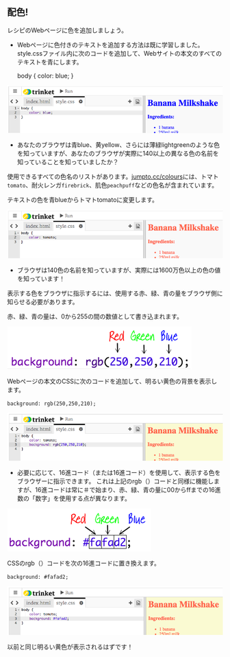 ## 配色!

レシピのWebページに色を追加しましょう。

+ Webページに色付きのテキストを追加する方法は既に学習しました。 style.cssファイル内に次のコードを追加して、Webサイトの本文のすべてのテキストを青にします。

    body {
        color: blue;
    }
    

![スクリーンショット](images/recipe-blue.png)

+ あなたのブラウザは青blue、黄yellow、さらには薄緑lightgreenのような色を知っていますが、あなたのブラウザが実際に140以上の異なる色の名前を知っていることを知っていましたか？

使用できるすべての色名のリストがあります。[jumpto.cc/colours](http://jumpto.cc/colours)には、トマト`tomato`、耐火レンガ`firebrick`、肌色`peachpuff`などの色名が含まれています。

テキストの色を青blueからトマトtomatoに変更します。

![スクリーンショット](images/recipe-tomato.png)

+ ブラウザは140色の名前を知っていますが、実際には1600万色以上の色の値を知っています！

表示する色をブラウザに指示するには、使用する赤、緑、青の量をブラウザ側に知らせる必要があります。

赤、緑、青の量は、0から255の間の数値として書き込まれます。

![スクリーンショット](images/recipe-rgb-img.png)

Webページの本文のCSSに次のコードを追加して、明るい黄色の背景を表示します。

    background: rgb(250,250,210);
    

![スクリーンショット](images/recipe-rgb.png)

+ 必要に応じて、16進コード（または16進コード）を使用して、表示する色をブラウザーに指示できます。 これは上記のrgb（）コードと同様に機能しますが、16進コードは常に＃で始まり、赤、緑、青の量に00からffまでの16進数の「数字」を使用する点が異なります。 

![スクリーンショット](images/recipe-hex-img.png)

CSSのrgb（）コードを次の16進コードに置き換えます。 

    background: #fafad2;
    

![スクリーンショット](images/recipe-hex.png)

以前と同じ明るい黄色が表示されるはずです！